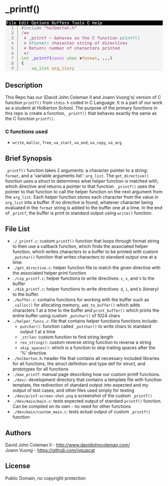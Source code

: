 # _printf()

<img src="https://raw.githubusercontent.com/johncoleman83/printf/master/dev/printf-screen-shot.png" alt="screen shot of custom printf function">

## Description

This Repo has our (David John Coleman II and Joann Vuong's) version of C
function ``printf()`` from ``stdio.h`` coded in C Language.  It is a part of our
work as a student at Holberton School.  The purpose of the primary functions in
this repo is create a function, ``_printf()`` that behaves exactly the same as
the C function ``printf()``.

### C functions used

* ``write``, ``malloc``, ``free``, ``va_start``, ``va_end``, ``va_copy``,
``va_arg``

## Brief Synopsis

``_printf()`` function takes 2 arguments: a character pointer to a string:
``format``, and a 'variable arguments list': ``arg_list``.  The
``get_directive()`` function uses a struct to determines what helper function
is matched with, which directive and returns a pointer to that function.
``_printf()`` uses the pointer to that function to call the helper function on
the next argument from the ``arg_list``.  Each helper function stores each
character from the value in ``arg_list`` into a buffer.  If no directive is
found, whatever character being evaluated in the ``format`` string is added to
the buffer one at a time.  In the end of ``_printf``, the buffer is print to
standard output using ``write()`` function.

## File List

* ``./_printf.c``: custom ``printf()`` function that loops through format string
to then use a callback function, which finds the associated helper function,
which writes characters to a buffer to be printed with custom ``_putchar()``
function that writes characters to standard output one at a time.
* ``./get_directive.c``: helper function file to match the given directive with
the associated helper print function
* ``./csp_printf.c``: helper functions to write directives: ``c``, ``s``, and
``%`` to the buffer
* ``./dib_printf.c``: helper functions to write directives: ``d``, ``i``, and
``b`` (binary) to the buffer.
* ``./buffer.c``: contains functions for working with the buffer such as
``_calloc()`` for allocating memory, ``add_to_buffer()`` which adds characters 1
at a time to the buffer and ``print_buffer()`` which prints the entire buffer
using custom ``_putchar()``
of 1024 chars
* ``./helper_funcs.c``: file that contains helper functions
  functions include:
  * ``putchar()``: function called ``_putchar()`` to write chars to standard
  output 1 at a time
  * ``_strlen``: custom function to find string length
  * ``rev_string()``: custom reverse string function to reverse a string
  * ``skip_spaces()``: which is a function to skip trailing spaces after the '%'
  directive.
* ``./holberton.h``: header file that contains all necessary included libraries
for all functions, the struct definition and type def for struct, and prototypes
for all functions
* ``./man_printf``: manual page describing how our custom printf functions.
* ``./dev/``: development directory that contains a template file with function
template, the redirection of standard output into expected and my output of test
cases, and other files used simply for testing
* ``./dev/prinf-screen-shot.png`` a screenshot of the custom ``_printf()``
* ``./dev/main/main.c``: tests expected output of standard ``printf()``
function.  Can be compiled on its own - no need for other functions
* ``./dev/main/custom_main.c``: tests actual output of custom ``_printf()``
function

## Authors

David John Coleman II - http://www.davidjohncoleman.com/  
Joann Vuong - https://github.com/jvpupcat

## License

Public Domain, no copyright protection
